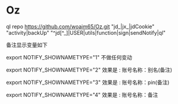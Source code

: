 # Oz  

ql repo https://github.com/woaim65/Oz.git "jd_|jx_|jdCookie" "activity|backUp" "^jd[^_]|USER|utils|function|sign|sendNotify|ql"

备注显示变量如下

export NOTIFY_SHOWNAMETYPE="1" 不做任何变动

export NOTIFY_SHOWNAMETYPE="2" 效果是 : 账号名称：别名(备注)

export NOTIFY_SHOWNAMETYPE="3" 效果是 : 账号名称：pin(备注)

export NOTIFY_SHOWNAMETYPE="4" 效果是 : 账号名称：备注
